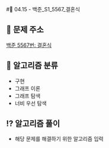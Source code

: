 #🌹 04.15 - 백준_S1_5567_결혼식

## 📝 문제 주소

[백준 5567번: 결혼식](https://www.acmicpc.net/problem/5567)

## 📝 알고리즘 분류

- 구현
- 그래프 이론
- 그래프 탐색
- 너비 우선 탐색

## ⁉️ 알고리즘 풀이

- 해당 문제를 해결하기 위한 알고리즘 입럭